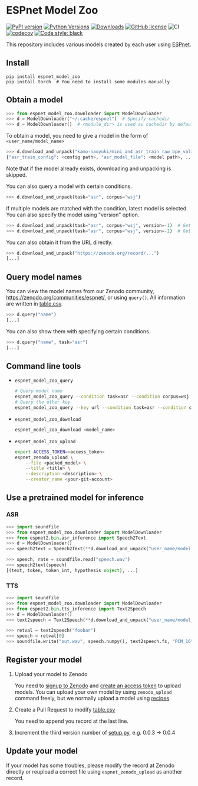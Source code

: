 # ESPnet Model Zoo

[![PyPI version](https://badge.fury.io/py/espnet_model_zoo.svg)](https://badge.fury.io/py/espnet_model_zoo)
[![Python Versions](https://img.shields.io/pypi/pyversions/espnet_model_zoo.svg)](https://pypi.org/project/espnet_model_zoo/)
[![Downloads](https://pepy.tech/badge/espnet_model_zoo)](https://pepy.tech/project/espnet_model_zoo)
[![GitHub license](https://img.shields.io/github/license/espnet/espnet_model_zoo.svg)](https://github.com/espnet/espnet_model_zoo)
![CI](https://github.com/espnet/espnet_model_zoo/workflows/CI/badge.svg)
[![codecov](https://codecov.io/gh/espnet/espnet_model_zoo/branch/master/graph/badge.svg)](https://codecov.io/gh/espnet/espnet_model_zoo)
[![Code style: black](https://img.shields.io/badge/code%20style-black-000000.svg)](https://github.com/psf/black)

This repository includes various models created by each user using [ESPnet](https://github.com/espnet/espnet).

## Install

```
pip install espnet_model_zoo
pip install torch  # You need to install some modules manually
```

## Obtain a model

```python
>>> from espnet_model_zoo.downloader import ModelDownloader
>>> d = ModelDownloader("~/.cache/espnet")  # Specify cachedir
>>> d = ModelDownloader()  # <module_dir> is used as cachedir by default
```

To obtain a model, you need to give a model in the form of `<user_name/model_name>`

```python
>>> d.download_and_unpack("kamo-naoyuki/mini_an4_asr_train_raw_bpe_valid.acc.best")
{"asr_train_config": <config path>, "asr_model_file": <model path>, ...}
```

Note that if the model already exists, downloading and unpacking is skipped.

You can also query a model with certain conditions.

```python
>>> d.download_and_unpack(task="asr", corpus="wsj")
```

If multiple models are matched with the condition, latest model is selected.
You can also specify the model using "version" option.

```python
>>> d.download_and_unpack(task="asr", corpus="wsj", version=-1)  # Get the latest model
>>> d.download_and_unpack(task="asr", corpus="wsj", version=-2)  # Get previous model
```

You can also obtain it from the URL directly.

```python
>>> d.download_and_unpack("https://zenodo.org/record/...")
[...]
```

## Query model names

You can view the model names from our Zenodo community, https://zenodo.org/communities/espnet/, 
or using `query()`.  All information are written in [table.csv](espnet_model_zoo/table.csv). 

```python
>>> d.query("name")
[...]
```

You can also show them with specifying certain conditions.

```python
>>> d.query("name", task="asr")
[...]
```

## Command line tools

- `espnet_model_zoo_query`

    ```sh
    # Query model name
    espnet_model_zoo_query --condition task=asr --condition corpus=wsj 
    # Query the other key
    espnet_model_zoo_query --key url --condition task=asr --condition corpus=wsj 
    ```
- `espnet_model_zoo_download`

    ```sh
    espnet_model_zoo_download <model_name> 
    ```
- `espnet_model_zoo_upload`

    ```sh
    export ACCESS_TOKEN=<access_token>
    espnet_zenodo_upload \
        --file <packed_model> \
        --title <title> \
        --description <description> \
        --creator_name <your-git-account>
    ```

## Use a pretrained model for inference

### ASR

```python
>>> import soundfile
>>> from espnet_model_zoo.downloader import ModelDownloader
>>> from espnet2.bin.asr_inference import Speech2Text
>>> d = ModelDownloader()
>>> speech2text = Speech2Text(**d.download_and_unpack("user_name/model_name"))

>>> speech, rate = soundfile.read("speech.wav")
>>> speech2text(speech)
[(text, token, token_int, hypothesis object), ...]
```

### TTS

```python
>>> import soundfile
>>> from espnet_model_zoo.downloader import ModelDownloader
>>> from espnet2.bin.tts_inference import Text2Speech
>>> d = ModelDownloader()
>>> text2speech = Text2Speech(**d.download_and_unpack("user_name/model_name"))

>>> retval = text2speech("foobar")
>>> speech = retval[0]
>>> soundfile.write("out.wav", speech.numpy(), text2speech.fs, "PCM_16")
```

## Register your model

1. Upload your model to Zenodo

    You need to [signup to Zenodo](https://zenodo.org/) and [create an access token](https://zenodo.org/account/settings/applications/tokens/new/) to upload models.
    You can upload your own model by using `zenodo_upload` command freely, 
    but we normally upload a model using [recipes](https://github.com/espnet/espnet/blob/master/egs2/TEMPLATE).

1. Create a Pull Request to modify [table.csv](espnet_model_zoo/table.csv)

    You need to append you record at the last line.
1. Increment the third version number of [setup.py](setup.py), e.g. 0.0.3 -> 0.0.4


## Update your model

If your model has some troubles, please modify the record at Zenodo directly or reupload a correct file using `espnet_zenodo_upload` as another record.

